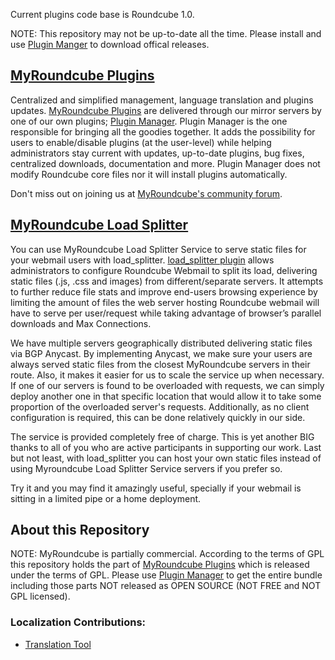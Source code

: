 Current plugins code base is Roundcube 1.0.

NOTE:
This repository may not be up-to-date all the time. Please install and use [Plugin Manger](http://myroundcube.com/myroundcube-plugins/plugin-manager) to download offical releases.


## [MyRoundcube Plugins](https://myroundcube.com) ##
Centralized and simplified management, language translation and plugins updates. [MyRoundcube Plugins](https://myroundcube.com/myroundcube-plugins) are delivered through our mirror servers by one of our own plugins; [Plugin Manager](https://myroundcube.com/myroundcube-plugins/plugin-manager). Plugin Manager is the one responsible for bringing all the goodies together. It adds the possibility for users to enable/disable plugins (at the user-level) while helping administrators stay current with updates, up-to-date plugins, bug fixes, centralized downloads, documentation and more. Plugin Manager does not modify Roundcube core files nor it will install plugins automatically.


Don't miss out on joining us at [MyRoundcube's community forum](http://forum.myroundcube.com).


## [MyRoundcube Load Splitter](https://myroundcube.com/myroundcube-plugins/load_splitter-plugin/load-splitter-service) ##


You can use MyRoundcube Load Splitter Service to serve static files for your webmail users with load\_splitter. [load\_splitter plugin](https://myroundcube.com/myroundcube-plugins/load_splitter-plugin) allows administrators to configure Roundcube Webmail to split its load, delivering static files (.js, .css and images) from different/separate servers. It attempts to further reduce file stats and improve end-users browsing experience by limiting the amount of files the web server hosting Roundcube webmail will have to serve per user/request while taking advantage of browser’s parallel downloads and Max Connections.

We have multiple servers geographically distributed delivering static files via BGP Anycast. By implementing Anycast, we make sure your users are always served static files from the closest MyRoundcube servers in their route. Also, it makes it easier for us to scale the service up when necessary. If one of our servers is found to be overloaded with requests, we can simply deploy another one in that specific location that would allow it to take some proportion of the overloaded server's requests. Additionally, as no client configuration is required, this can be done relatively quickly in our side.

The service is provided completely free of charge. This is yet another BIG thanks to all of you who are active participants in supporting our work. Last but not least, with load\_splitter you can host your own static files instead of using Myroundcube Load Splitter Service servers if you prefer so.

Try it and you may find it amazingly useful, specially if your webmail is sitting in a limited pipe or a home deployment.

## About this Repository ##
NOTE: MyRoundcube is partially commercial. According to the terms of GPL this repository holds the part of [MyRoundcube Plugins](http://myroundcube.com/myroundcube-plugins) which is released under the terms of GPL. Please use [Plugin Manager](http://myroundcube.com/myroundcube-plugins/plugin-manager) to get the entire bundle including those parts NOT released as OPEN SOURCE (NOT FREE and NOT GPL licensed).

### Localization Contributions: ###
  * [Translation Tool](http://dev.myroundcube.com/translator)